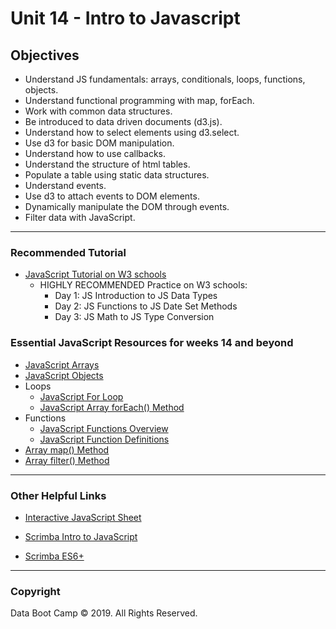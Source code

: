 # Unit 14 - Intro to Javascript

## Objectives

* Understand JS fundamentals: arrays, conditionals, loops, functions, objects.
* Understand functional programming with map, forEach.
* Work with common data structures.
* Be introduced to data driven documents (d3.js).
* Understand how to select elements using d3.select.
* Use d3 for basic DOM manipulation.
* Understand how to use callbacks.
* Understand the structure of html tables.
* Populate a table using static data structures.
* Understand events.
* Use d3 to attach events to DOM elements.
* Dynamically manipulate the DOM through events.
* Filter data with JavaScript.

- - -

### Recommended Tutorial
* [JavaScript Tutorial on W3 schools](https://www.w3schools.com/js/default.asp)
    * HIGHLY RECOMMENDED Practice on W3 schools:
	    * Day 1: JS Introduction to JS Data Types
        * Day 2: JS Functions to JS Date Set Methods
        * Day 3: JS Math to JS Type Conversion
        
### Essential JavaScript Resources for weeks 14 and beyond
* [JavaScript Arrays](https://www.w3schools.com/js/js_arrays.asp)
* [JavaScript Objects](https://www.w3schools.com/js/js_objects.asp)
* Loops
    * [JavaScript For Loop](https://www.w3schools.com/js/js_loop_for.asp)
    * [JavaScript Array forEach() Method](https://www.w3schools.com/jsref/jsref_foreach.asp)
* Functions
    * [JavaScript Functions Overview](https://www.w3schools.com/js/js_functions.asp)
	* [JavaScript Function Definitions](https://www.w3schools.com/js/js_function_definition.asp)
* [Array map() Method](https://www.w3schools.com/jsref/jsref_map.asp)
* [Array filter() Method](https://www.w3schools.com/jsref/jsref_filter.asp)
    
- - - 

### Other Helpful Links

* [Interactive JavaScript Sheet](http://htmlcheatsheet.com/js/)

* [Scrimba Intro to JavaScript](https://scrimba.com/g/gintrotojavascript)

* [Scrimba ES6+](https://scrimba.com/g/gintrotoes6)

- - -

### Copyright

Data Boot Camp © 2019. All Rights Reserved.
